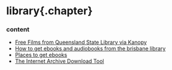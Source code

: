 ﻿
# library{.chapter}

### content

- [Free Films from Queensland State Library via Kanopy](kanopy.md)
- [How to get ebooks and audiobooks from the brisbane library](ebooks_and_audiobooks.md)
- [Places to get ebooks](free_ebooks.md)
- [The Internet Archive Download Tool](internet_archive_download_tool.md)
